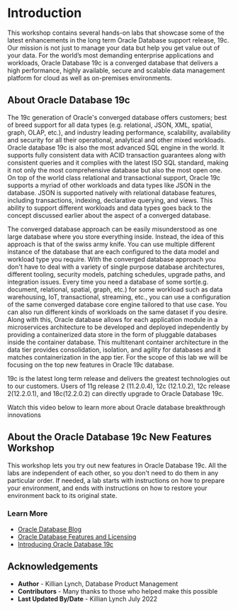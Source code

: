 # Introduction

This workshop contains several hands-on labs that showcase some of the latest enhancements in the long term Oracle Database support release, 19c. Our mission is not just to manage your data but help you get value out of your data. For the world’s most demanding enterprise applications and workloads, Oracle Database 19c is a converged database that delivers a high performance, highly available, secure and scalable data management platform for cloud as well as on-premises environments.

## About Oracle Database 19c

The 19c generation of Oracle's converged database offers customers; best of breed support for all data types (e.g. relational, JSON, XML, spatial, graph, OLAP, etc.), and industry leading performance, scalability, availability and security for all their operational, analytical and other mixed workloads. Oracle database 19c is also the most advanced SQL engine in the world. It supports fully consistent data with ACID transaction guarantees along with consistent queries and it complies with the latest ISO SQL standard, making it not only the most comprehensive database but also the most open one. On top of the world class relational and transactional support, Oracle 19c supports a myriad of other workloads and data types like JSON in the database. JSON is supported natively with relational database features, including transactions, indexing, declarative querying, and views. This ability to support different workloads and data types goes back to the concept discussed earlier about the aspect of a converged database.

The converged database approach can be easily misunderstood as one large database where you store everything inside. Instead, the idea of this approach is that of the swiss army knife. You can use multiple different instance of the database that are each configured to the data model and workload type you require. With the converged database approach you don't have to deal with a variety of single purpose database architectures, different tooling, security models, patching schedules, upgrade paths, and integration issues. Every time you need a database of some sort(e.g. document, relational, spatial, graph, etc.) for some workload such as data warehousing, IoT, transactional, streaming, etc., you can use a configuration of the same converged database core engine tailored to that use case. You can also run different kinds of workloads on the same dataset if you desire. Along with this, Oracle database allows for each application module in a microservices architecture to be developed and deployed independently by providing a containerized data store in the form of pluggable databases inside the container database. This multitenant container architecture in the data tier provides consolidation, isolation, and agility for databases and it matches containerization in the app tier. For the scope of this lab we will be focusing on the top new features in Oracle 19c database.

19c is the latest long term release and delivers the greatest technologies out to our customers. Users of 11g release 2 (11.2.0.4), 12c (12.1.0.2), 12c release 2(12.2.0.1), and 18c(12.2.0.2) can directly upgrade to Oracle Database 19c.

Watch this video below to learn more about Oracle database breakthrough innovations
[](youtube:recR8UR13o8)

## About the Oracle Database 19c New Features Workshop

This workshop lets you try out new features in Oracle Database 19c. All the labs are independent of each other, so you don't need to do them in any particular order. If needed, a lab starts with instructions on how to prepare your environment, and ends with instructions on how to restore your environment back to its original state.


### Learn More

* [Oracle Database Blog](http://blogs.oracle.com/database)
* [Oracle Database Features and Licensing](https://apex.oracle.com/database-features/)
* [Introducing Oracle Database 19c](https://www.oracle.com/a/tech/docs/database19c-wp.pdf)

## Acknowledgements
* **Author** - Killian Lynch, Database Product Management
* **Contributors** - Many thanks to those who helped make this possible 
* **Last Updated By/Date** - Killian Lynch July 2022
